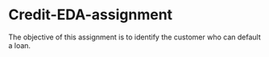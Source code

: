 # Credit-EDA-assignment
The objective of this assignment is to identify the customer who can default a loan. 
